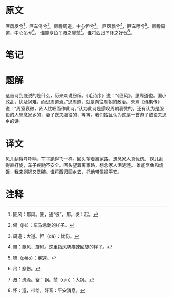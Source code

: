# 原文
匪风发兮[^1]，匪车偈兮[^2]。顾瞻周道，中心怛兮[^3]。
匪风飘兮[^4]，匪车嘌兮[^5]。顾瞻周道，中心吊兮[^6]。
谁能亨鱼？溉之釜鬵[^7]。谁将西归？怀之好音[^8]。
# 笔记

# 题解
这首诗到底说的是什么，历来众说纷纭。《毛诗序》说：“《匪风》，思周道也。国小政乱，忧及祸难，而思周道焉。”思周道，就是向往周朝的政治。朱熹《诗集传》说：“周室衰微，贤人忧叹而作此诗。”认为此诗是感叹周朝衰微的。还有认为是服役的人思念家乡的，妻子送夫服役的，等等。我们姑且认为这是一首游子或役夫思乡的诗。
# 译文
风儿刮得呼呼响，车子跑得飞一样。回头望着离家路，想念家人真忧伤。
风儿刮得直打旋，车子疾驰不安全。回头望着离家路，想念家人泪涟涟。
谁能烹鱼和烧饭，我来涮锅又洗碗。谁将西归回乡去，托他带信报平安。
# 注释

[^1]: 匪风：那风。匪，通“彼”，那。发：起。
[^2]: 偈（jié）：车马急驰的样子。
[^3]: 周道：大道。怛（dá）：忧伤。
[^4]: 飘：飘风，旋风。这里指风势疾速回旋的样子。
[^5]: 嘌（piāo）：疾速。
[^6]: 吊：悲伤。
[^7]: 溉：洗涤。釜：锅。鬵（qín）：大锅。
[^8]: 怀：遗，带给。好音：平安消息。